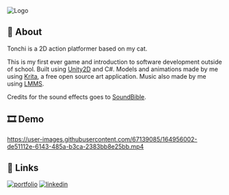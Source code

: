 ![Logo](https://emilianoramirez.com/images/TonchiLogo.png)

## 📝 About

Tonchi is a 2D action platformer based on my cat.

This is my first ever game and introduction to software development outside of school. Built using [Unity2D](https://unity.com/) and C#. 
Models and animations made by me using [Krita](https://krita.org/en/), a free open source art application. Music also made by me using [LMMS](https://lmms.io/). 

Credits for the sound effects goes to [SoundBible](https://soundbible.com/).


## 🎞 Demo

https://user-images.githubusercontent.com/67139085/164956002-de51112e-6143-485a-b3ca-2383bb8e25bb.mp4


## 🔗 Links
[![portfolio](https://img.shields.io/badge/my_portfolio-000?style=for-the-badge&logo=ko-fi&logoColor=white)](https://emilianoramirez.com/)
[![linkedin](https://img.shields.io/badge/LinkedIn-0077B5?style=for-the-badge&logo=linkedin&logoColor=white)](https://www.linkedin.com/in/emiliano-ramirez-42233721a/)
